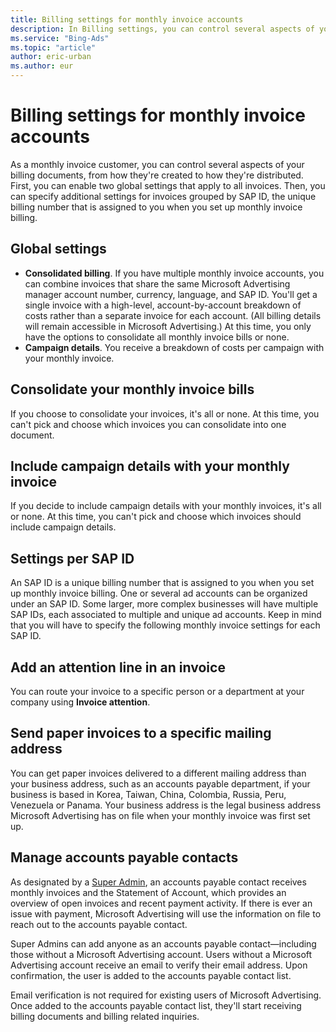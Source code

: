 ```yaml
---
title: Billing settings for monthly invoice accounts
description: In Billing settings, you can control several aspects of your monthly invoices, including the accounts payable contact.
ms.service: "Bing-Ads"
ms.topic: "article"
author: eric-urban
ms.author: eur
---
```


# Billing settings for monthly invoice accounts

As a monthly invoice customer, you can control several aspects of your billing documents, from how they're created to how they're distributed. First, you can enable two global settings that apply to all invoices. Then, you can specify additional settings for invoices grouped by SAP ID, the unique billing number that is assigned to you when you set up monthly invoice billing.

## Global settings

- **Consolidated billing**. If you have multiple monthly invoice accounts, you can combine invoices that share the same Microsoft Advertising manager account number, currency, language, and SAP ID. You'll get a single invoice with a high-level, account-by-account breakdown of costs rather than a separate invoice for each account. (All billing details will remain accessible in Microsoft Advertising.)  At this time, you only have the options to consolidate all monthly invoice bills or none.
- **Campaign details**. You receive a breakdown of costs per campaign with your monthly invoice.

## Consolidate your monthly invoice bills
If you choose to consolidate your invoices, it's all or none. At this time, you can't pick and choose which invoices you can consolidate into one document.

## Include campaign details with your monthly invoice
If you decide to include campaign details with your monthly invoices, it's all or none. At this time, you can't pick and choose which invoices should include campaign details.

## Settings per SAP ID

An SAP ID is a unique billing number that is assigned to you when you set up monthly invoice billing. One or several ad accounts can be organized under an SAP ID. Some larger, more complex businesses will have multiple SAP IDs, each associated to multiple and unique ad accounts. Keep in mind that you will have to specify the following monthly invoice settings for each SAP ID.

## Add an attention line in an invoice
You can route your invoice to a specific person or a department at your company using **Invoice attention**.

## Send paper invoices to a specific mailing address
You can get paper invoices delivered to a different mailing address than your business address, such as an accounts payable department, if your business is based in Korea, Taiwan, China, Colombia, Russia, Peru, Venezuela or Panama. Your business address is the legal business address Microsoft Advertising has on file when your monthly invoice was first set up.

## Manage accounts payable contacts
As designated by a [Super Admin](./hlp_BA_CONC_SSUserRoles.md), an accounts payable contact receives monthly invoices and the Statement of Account, which provides an overview of open invoices and recent payment activity. If there is ever an issue with payment, Microsoft Advertising will use the information on file to reach out to the accounts payable contact.

Super Admins can add anyone as an accounts payable contact—including those without a Microsoft Advertising account. Users without a Microsoft Advertising account receive an email to verify their email address. Upon confirmation, the user is added to the accounts payable contact list.

Email verification is not required for existing users of Microsoft Advertising. Once added to the accounts payable contact list, they'll start receiving billing documents and billing related inquiries.


